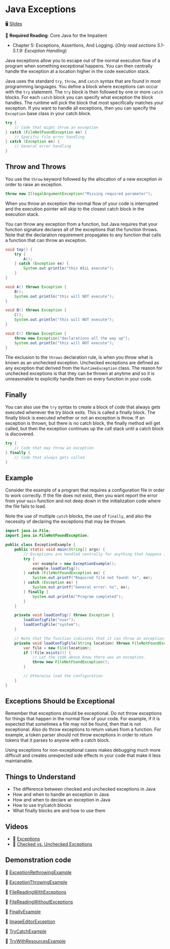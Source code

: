 # Java Exceptions

🖥️ [Slides](https://docs.google.com/presentation/d/1CIyKxxGhJXUCQvwsJT64Oaao0p9LcBIZ/edit?usp=sharing&ouid=114081115660452804792&rtpof=true&sd=true)

📖 **Required Reading**: Core Java for the Impatient

- Chapter 5: Exceptions, Assertions, And Logging. (_Only read sections 5.1-5.1.9: Exception Handling_)

Java exceptions allow you to escape out of the normal execution flow of a program when something exceptional happens. You can then centrally handle the exception at a location higher in the code execution stack.

Java uses the standard `try`, `throw`, and `catch` syntax that are found in most programming languages. You define a block where exceptions can occur with the `try` statement. The `try` block is then followed by one or more `catch` blocks. For each `catch` block you can specify what exception the block handles. The runtime will pick the block that most specifically matches your exception. If you want to handle all exceptions, then you can specify the `Exception` base class in your catch block.

```java
try {
    // Code that might throw an exception
} catch (FileNotFoundException ex) {
    // Specific file error handling
} catch (Exception ex) {
    // General error handling
}

```

## Throw and Throws

You use the `throw` keyword followed by the allocation of a new exception in order to raise an exception.

```java
throw new IllegalArgumentException("Missing required parameter");
```

When you throw an exception the normal flow of your code is interrupted and the execution pointer will skip to the closest catch block in the execution stack.

You can throw any exception from a function, but Java requires that your function signature declares all of the exceptions that the function throws. Note that the declaration requirement propagates to any function that calls a function that can throw an exception.

```java
void top() {
    try {
        A();
    } catch (Exception ex) {
        System.out.println("this WILL execute");
    }
}

void A() throws Exception {
    B();
    System.out.println("this will NOT execute");
}

void B() throws Exception {
    C();
    System.out.println("this will NOT execute");
}

void C() throws Exception {
    throw new Exception("declarations all the way up");
    System.out.println("this will NOT execute");
}
```

The exclusion to the `throws` declaration rule, is when you throw what is known as an unchecked exception. Unchecked exceptions are defined as any exception that derived from the `RuntimeException` class. The reason for unchecked exceptions is that they can be thrown at anytime and so it is unreasonable to explicitly handle them on every function in your code.

## Finally

You can also use the `try` syntax to create a block of code that always gets executed whenever the try block exits. This is called a finally block. The finally block is executed whether or not an exception is throw. If an exception is thrown, but there is no catch block, the finally method will get called, but then the exception continues up the call stack until a catch block is discovered.

```java
try {
    // Code that may throw an exception
} finally {
    // Code that always gets called
}
```

## Example

Consider the example of a program that requires a configuration file in order to work correctly. If the file does not exist, then you want report the error from your `main` function and not deep down in the initialization code where the file fails to load.

Note the use of multiple `catch` blocks, the use of `finally`, and also the necessity of declaring the exceptions that may be thrown.

```java
import java.io.File;
import java.io.FileNotFoundException;

public class ExceptionExample {
    public static void main(String[] args) {
        // Exceptions are handled centrally for anything that happens in this scope.
        try {
            var example = new ExceptionExample();
            example.loadConfig();
        } catch (FileNotFoundException ex) {
            System.out.printf("Required file not found: %s", ex);
        } catch (Exception ex) {
            System.out.printf("General error: %s", ex);
        } finally {
            System.out.println("Program completed");
        }
    }

    private void loadConfig() throws Exception {
        loadConfigFile("user");
        loadConfigFile("system");
    }

    // Note that the function indicates that it can throw an exception.
    private void loadConfigFile(String location) throws FileNotFoundException {
        var file = new File(location);
        if (!file.exists()) {
            // Let the code above know there was an exception.
            throw new FileNotFoundException();
        }

        // Otherwise load the configuration
    }
}
```

## Exceptions Should be Exceptional

Remember that exceptions should be exceptional. Do not throw exceptions for things that happen in the normal flow of your code. For example, if it is expected that sometimes a file may not be found, then that is not exceptional. Also do throw exceptions to return values from a function. For example, a token parser should not throw exceptions in order to return tokens that it parses to anyone with a catch block.

Using exceptions for non-exceptional cases makes debugging much more difficult and creates unexpected side effects in your code that make it less maintainable.

## Things to Understand

- The difference between checked and unchecked exceptions in Java
- How and when to handle an exception in Java
- How and when to declare an exception in Java
- How to use try/catch blocks
- What finally blocks are and how to use them

## Videos

- 🎥 [Exceptions](https://byu.hosted.panopto.com/Panopto/Pages/Viewer.aspx?id=83d5acf8-12b7-473d-919d-ad6b0124631b&start=0)
- 🎥 [Checked vs. Unchecked Exceptions](https://byu.hosted.panopto.com/Panopto/Pages/Viewer.aspx?id=3e7b6f62-13e5-41e6-9a81-ad6b012e8b25&start=0)

## Demonstration code

📁 [ExceptionRethrowingExample](example-code/ExceptionRethrowingExample.java)

📁 [ExceptionThrowingExample](example-code/ExceptionThrowingExample.java)

📁 [FileReadingWithExceptions](example-code/FileReadingWithExceptions.java)

📁 [FileReadingWithoutExceptions](example-code/FileReadingWithoutExceptions.java)

📁 [FinallyExample](example-code/FinallyExample.java)

📁 [ImageEditorException](example-code/ImageEditorException.java)

📁 [TryCatchExample](example-code/TryCatchExample.java)

📁 [TryWithResourcesExample](example-code/TryWithResourcesExample.java)
